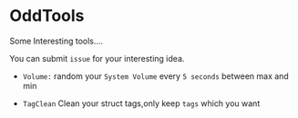 # OddTools

Some Interesting tools....

You can submit `issue` for your interesting idea.

* `Volume:` random your  `System Volume` every  `5 seconds` between max and min

* `TagClean` Clean your struct tags,only keep `tags` which you want
